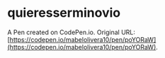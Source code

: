 # quieresserminovio

A Pen created on CodePen.io. Original URL: [https://codepen.io/mabelolivera10/pen/poYORaW](https://codepen.io/mabelolivera10/pen/poYORaW).

